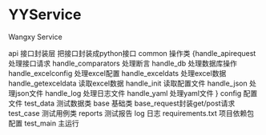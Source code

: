# YYService
Wangxy Service

api 接口封装层 把接口封装成python接口
common  操作类
{handle_apirequest 处理接口请求
 handle_comparators 处理断言
 handle_db 处理数据库操作
 handle_excelconfig 处理excel配置
 handle_exceldats  处理excel数据
 handle_getexceldata  读取excel数据
 handle_init 读取配置文件
 handle_json 处理json文件
 handle_log  处理日志文件
 handle_yaml 处理yaml文件
}
config  配置文件
test_data  测试数据类
base 基础类  base_request封装get/post请求
test_case 测试用例类
reports  测试报告
log 日志 
requirements.txt  项目依赖包配置
test_main 主运行


